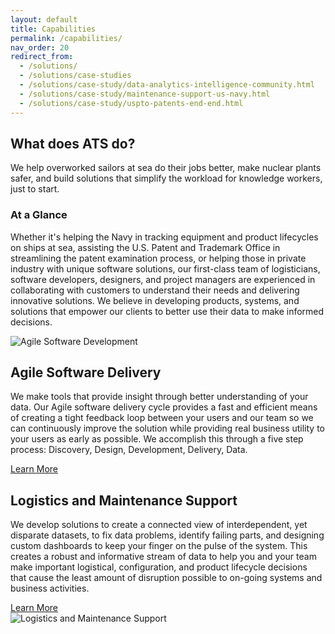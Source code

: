 ```yaml
---
layout: default
title: Capabilities
permalink: /capabilities/
nav_order: 20
redirect_from:
  - /solutions/
  - /solutions/case-studies
  - /solutions/case-study/data-analytics-intelligence-community.html
  - /solutions/case-study/maintenance-support-us-navy.html
  - /solutions/case-study/uspto-patents-end-end.html
---
```

<article class="hero hero--capabilities">
    <div class="hero__content hero__content--short">
        <h2 class="hero__title">What does ATS do?</h2>
        <p class="hero__summary">We help overworked sailors at sea do their jobs better, make nuclear plants safer, and build solutions that simplify the workload for knowledge workers, just to start.</p>    
    </div>
</article>

<section class="capabilities-intro">
    <article>
        <h3>At a Glance</h3>
        <p>
            Whether it's helping the Navy in tracking equipment and product lifecycles on ships at sea, assisting the U.S. Patent and Trademark Office in streamlining the patent examination process, or helping those in private industry with unique software solutions, our first-class team of logisticians, software developers, designers, and project managers are experienced in collaborating with customers to understand their needs and delivering innovative solutions. We believe in developing products, systems, and solutions that empower our clients to better use their data to make informed decisions.
        </p>
    </article>
</section>

<div class="capabilities-inverse">
    <section class="capabilities-software">
        <article class="">
            <img src="{{ site.baseurl }}/assets/images/icon-software-dev.png" alt="Agile Software Development">
        </article>
        <article class="">
            <h2>Agile Software Delivery</h2>
            <p>
                We make tools that provide insight through better understanding of your data. Our Agile software delivery cycle provides a fast and efficient means of creating a tight feedback loop between your users and our team so we can continuously improve the solution while providing real business utility to your users as early as possible. We accomplish this through a five step process: Discovery, Design, Development, Delivery, Data.
            </p>
            <a href="{{ site.baseurl }}/software-development" class="button button--outline">Learn More</a>
        </article>
    </section>
</div>

<section class="capabilities-msg">
    <article class="">
        <h2>Logistics and Maintenance Support</h2>
        <p>We develop solutions to create a connected view of interdependent, yet disparate datasets, to fix data problems, identify failing parts, and designing custom dashboards to keep your finger on the pulse of the system.  This creates a robust and informative stream of data to help you and your team make important logistical, configuration, and product lifecycle decisions that cause the least amount of disruption possible to on-going systems and business activities.</p>
        <a href="{{ site.baseurl }}/maintenance-support" class="button button--outline">Learn More</a>
    </article>
    <article>
        <img src="{{ site.baseurl }}/assets/images/icon-msg.png" alt="Logistics and Maintenance Support">
    </article>
</section>

